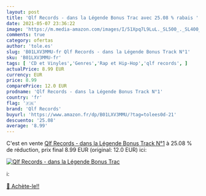 ```yaml
---
layout: post
title: 'Qlf Records - dans la Légende Bonus Trac avec 25.08 % rabais '
date: 2021-05-07 23:36:22
image: 'https://m.media-amazon.com/images/I/51Xpq7L9LuL._SL500_._SL400_.jpg'
comments: true
category: ofertas
author: 'tole.es'
slug: 'B01LXV3MMU-fr Qlf Records - dans la Légende Bonus Track N°1'
sku: 'B01LXV3MMU-fr'
tags: [ 'CD et Vinyles','Genres','Rap et Hip-Hop','qlf records', ]
actualPrice: 8.99 EUR
currency: EUR
price: 8.99
comparePrice: 12.0 EUR
prodname: 'Qlf Records - dans la Légende Bonus Track N°1'
country: 'fr'
flag: '🇫🇷'
brand: 'Qlf Records'
buyurl: 'https://www.amazon.fr/dp/B01LXV3MMU/?tag=tolees0d-21'
descuento: '25.08'
average: '8.99'
---
```


C'est en vente [Qlf Records - dans la Légende Bonus Track N°1](https://www.amazon.fr/dp/B01LXV3MMU/?tag=tolees0d-21)  à  25.08 % de réduction, prix final  8.99 EUR (original: 12.0 EUR) ici:

[![Qlf Records - dans la Légende Bonus Trac](https://m.media-amazon.com/images/I/51Xpq7L9LuL._SL500_._SL400_.jpg)](https://www.amazon.fr/dp/B01LXV3MMU/?tag=tolees0d-21)

ℹ️:


[🛒 Achète-le!!](https://www.amazon.fr/dp/B01LXV3MMU/?tag=tolees0d-21)
